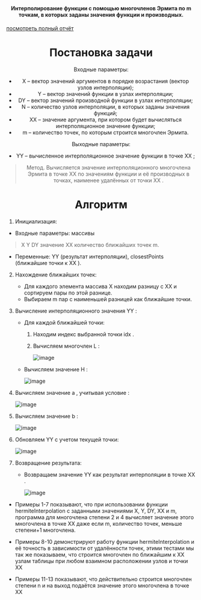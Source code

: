 ## <h4 align="center"> Интерполирование функции с помощью многочленов Эрмита по m точкам, в которых заданы значения функции и производных. </h4>

[посмотреть полный отчёт](https://github.com/NIOHOMY/Numerical_Methods_6_semester/blob/lab1/otchyot_3_kurs_62_gruppa_1_podgruppa_PakhomovaPV-3.pdf)

<div align="center">
<h1>
Постановка задачи  
</h1>
<p>
Входные параметры:
</p>

* X – вектор значений аргументов в порядке возрастания (вектор узлов интерполяции);
* Y – вектор значений функции в узлах интерполяции;
* DY – вектор значений производной функции в узлах интерполяции;
* N – количество узлов интерполяции, в которых заданы значения функций;
* XX – значение аргумента, при котором будет вычисляться интерполяционное значение функции;
* m – количество точек, по которым строится многочлен Эрмита.
<p>
Выходные параметры:
</p>

* YY – вычисленное интерполяционное значение функции в точке XX ;

> Метод. Вычисляется значение интерполяционного многочлена Эрмита в точке XX по значениям функции и её производных в точках, наименее удалённых от точки XX .

<h1>
Алгоритм 
</h1>
</div>

1. Инициализация:
- Входные параметры: массивы
> X
> Y
> DY
>  значение XX
> количество ближайших точек m.

- Переменные: YY  (результат интерполяции), closestPoints (ближайшие точки к  XX ).

2. Нахождение ближайших точек:
   - Для каждого элемента массива X  находим разницу с  XX  и сортируем пары по этой разнице.
   - Выбираем  m  пар с наименьшей разницей как ближайшие точки.

3. Вычисление интерполяционного значения  YY :
   - Для каждой ближайшей точки:
     1. Находим индекс выбранной точки  idx .
     2. Вычисляем многочлен  L :
     
          ![image](https://github.com/NIOHOMY/Numerical_Methods_6_semester/assets/38347892/7f907afd-60ff-4730-8a6b-017a67ce7c0d)

   - Вычисляем значение  H :

       ![image](https://github.com/NIOHOMY/Numerical_Methods_6_semester/assets/38347892/242e156b-6362-48f1-8773-7ab665097f8c)

     
4. Вычисляем значение a , учитывая условие :
   
     ![image](https://github.com/NIOHOMY/Numerical_Methods_6_semester/assets/38347892/603db224-ab93-464d-991a-2bdb4123a651)

6. Вычисляем значение b :
   
      ![image](https://github.com/NIOHOMY/Numerical_Methods_6_semester/assets/38347892/bb1d5322-8596-408a-8bcb-c9425fdc0f7a)

7. Обновляем YY с учетом текущей точки:
   
      ![image](https://github.com/NIOHOMY/Numerical_Methods_6_semester/assets/38347892/e80e1f43-f738-40ba-9faa-ef304f296983)

8. Возвращение результата:
   - Возвращаем значение YY  как результат интерполяции в точке XX .

      ![image](https://github.com/NIOHOMY/Numerical_Methods_6_semester/assets/38347892/7e1e625f-f612-4703-b27d-e97e0b755135)

* Примеры 1-7 показывают, что при использовании функции hermiteInterpolation с заданными значениями X, Y, DY, XX и m, программа для многочлена степени 2 и 4 вычисляет значение этого многочлена в точке XX даже если m, количество точек, меньше степени+1 многочлена.

* Примеры 8-10 демонстрируют работу функции hermiteInterpolation и её точность в зависимости от удалённости точек, этими тестами мы так же показываем, что строится многочлен по ближайшим к XX узлам таблицы при любом взаимном расположении узлов и точки XX
* Примеры 11-13 показывают, что действительно строится многочлен степени n и на выход подаётся значение этого многочлена в точке XX

